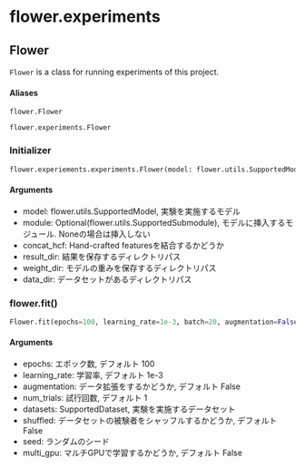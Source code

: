# flower.experiments

## Flower
`Flower` is a class for running experiments of this project.

#### Aliases
`flower.Flower`

`flower.experiments.Flower`

### Initializer
```python
flower.experiements.experiments.Flower(model: flower.utils.SupportedModel, module: flower.utils.SupportedSubmodule = None, concat_hcf=False, result_dir="./results/", weight_dir="./weights/", data_dir="./data")
```

#### Arguments
- model: flower.utils.SupportedModel, 実験を実施するモデル
- module: Optional(flower.utils.SupportedSubmodule), モデルに挿入するモジュール. Noneの場合は挿入しない
- concat_hcf: Hand-crafted featuresを結合するかどうか
- result_dir: 結果を保存するディレクトリパス
- weight_dir: モデルの重みを保存するディレクトリパス
- data_dir: データセットがあるディレクトリパス

### flower.fit()
```python
Flower.fit(epochs=100, learning_rate=1e-3, batch=20, augmentation=False, num_trials=1, datasets: SupportedDataset = flower.utils.SupportedDataset.HASC, shuffled=False, seed=0, multi_gpu=False)
```
#### Arguments
- epochs: エポック数, デフォルト 100
- learning_rate: 学習率, デフォルト 1e-3
- augmentation: データ拡張をするかどうか, デフォルト False
- num_trials: 試行回数, デフォルト 1
- datasets: SupportedDataset, 実験を実施するデータセット
- shuffled: データセットの被験者をシャッフルするかどうか, デフォルト False
- seed: ランダムのシード
- multi_gpu: マルチGPUで学習するかどうか, デフォルト False
 